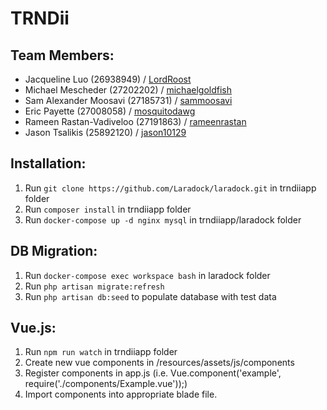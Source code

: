 # TRNDii


## Team Members:
- Jacqueline Luo (26938949) / [LordRoost](https://github.com/LordRoost)
- Michael Mescheder (27202202) / [michaelgoldfish](https://github.com/michaelgoldfish)
- Sam Alexander Moosavi (27185731) / [sammoosavi](https://github.com/sammoosavi)
- Eric Payette (27008058) / [mosquitodawg](https://github.com/mosquitodawg)
- Rameen Rastan-Vadiveloo (27191863) / [rameenrastan](https://github.com/rameenrastan)
- Jason Tsalikis (25892120) / [jason10129](https://github.com/jason10129)

## Installation:
1. Run `git clone https://github.com/Laradock/laradock.git` in trndiiapp folder
2. Run `composer install` in trndiiapp folder
3. Run `docker-compose up -d nginx mysql` in trndiiapp/laradock folder

## DB Migration:

1. Run `docker-compose exec workspace bash`  in laradock folder
2. Run `php artisan migrate:refresh`
3. Run `php artisan db:seed` to populate database with test data

## Vue.js:

1. Run `npm run watch`  in trndiiapp folder
2. Create new vue components in /resources/assets/js/components
3. Register components in app.js (i.e. Vue.component('example', require('./components/Example.vue'));)
4. Import components into appropriate blade file. 
